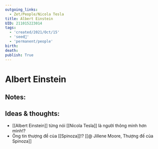 ```yaml
---
outgoing_links:
  - Zet/People/Nicola Tesla
title: Albert Einstein
UID: 211015223014
tags:
  - 'created/2021/Oct/15'
  - 'seed🥜'
  - 'permanent/people'
birth: 
death: 
publish: True
---
```

# Albert Einstein

## Notes:


## Ideas & thoughts:
-   [[Albert Einstein]] từng nói [[Nicola Tesla]] là người thông minh hơn mình!?
-   Ông tin thượng để của [[Spinoza]]!? [[@ Jillene Moore, Thượng đế của Spinoza]]